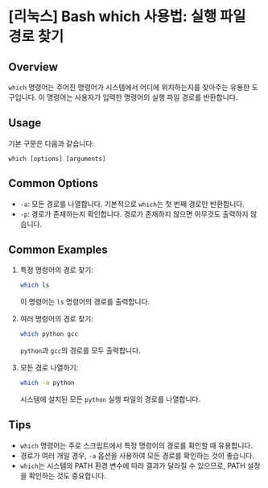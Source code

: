 # [리눅스] Bash which 사용법: 실행 파일 경로 찾기

## Overview
`which` 명령어는 주어진 명령어가 시스템에서 어디에 위치하는지를 찾아주는 유용한 도구입니다. 이 명령어는 사용자가 입력한 명령어의 실행 파일 경로를 반환합니다.

## Usage
기본 구문은 다음과 같습니다:

```
which [options] [arguments]
```

## Common Options
- `-a`: 모든 경로를 나열합니다. 기본적으로 `which`는 첫 번째 경로만 반환합니다.
- `-p`: 경로가 존재하는지 확인합니다. 경로가 존재하지 않으면 아무것도 출력하지 않습니다.

## Common Examples
1. 특정 명령어의 경로 찾기:
   ```bash
   which ls
   ```
   이 명령어는 `ls` 명령어의 경로를 출력합니다.

2. 여러 명령어의 경로 찾기:
   ```bash
   which python gcc
   ```
   `python`과 `gcc`의 경로를 모두 출력합니다.

3. 모든 경로 나열하기:
   ```bash
   which -a python
   ```
   시스템에 설치된 모든 `python` 실행 파일의 경로를 나열합니다.

## Tips
- `which` 명령어는 주로 스크립트에서 특정 명령어의 경로를 확인할 때 유용합니다.
- 경로가 여러 개일 경우, `-a` 옵션을 사용하여 모든 경로를 확인하는 것이 좋습니다.
- `which`는 시스템의 PATH 환경 변수에 따라 결과가 달라질 수 있으므로, PATH 설정을 확인하는 것도 중요합니다.